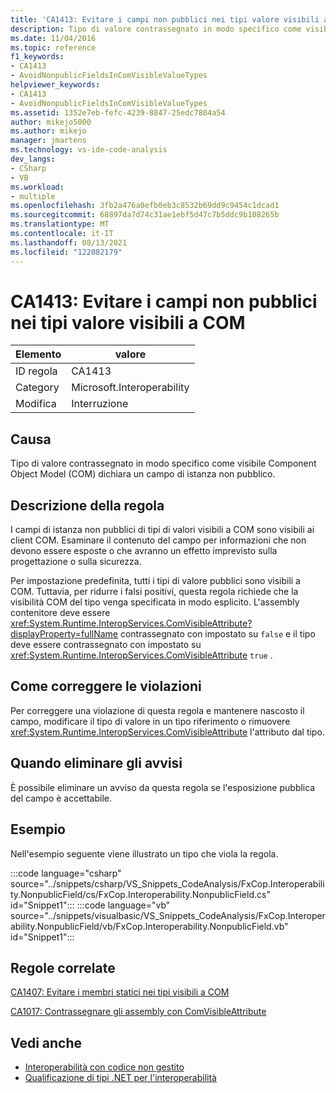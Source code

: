 ```yaml
---
title: 'CA1413: Evitare i campi non pubblici nei tipi valore visibili a COM'
description: Tipo di valore contrassegnato in modo specifico come visibile Component Object Model (COM) dichiara un campo di istanza non pubblico.
ms.date: 11/04/2016
ms.topic: reference
f1_keywords:
- CA1413
- AvoidNonpublicFieldsInComVisibleValueTypes
helpviewer_keywords:
- CA1413
- AvoidNonpublicFieldsInComVisibleValueTypes
ms.assetid: 1352e7eb-fefc-4239-8847-25edc7804a54
author: mikejo5000
ms.author: mikejo
manager: jmartens
ms.technology: vs-ide-code-analysis
dev_langs:
- CSharp
- VB
ms.workload:
- multiple
ms.openlocfilehash: 3fb2a476a0efb0eb3c8532b69dd9c9454c1dcad1
ms.sourcegitcommit: 68897da7d74c31ae1ebf5d47c7b5ddc9b108265b
ms.translationtype: MT
ms.contentlocale: it-IT
ms.lasthandoff: 08/13/2021
ms.locfileid: "122082179"
---
```

# <a name="ca1413-avoid-non-public-fields-in-com-visible-value-types"></a>CA1413: Evitare i campi non pubblici nei tipi valore visibili a COM

|Elemento|valore|
|-|-|
|ID regola|CA1413|
|Category|Microsoft.Interoperability|
|Modifica|Interruzione|

## <a name="cause"></a>Causa
Tipo di valore contrassegnato in modo specifico come visibile Component Object Model (COM) dichiara un campo di istanza non pubblico.

## <a name="rule-description"></a>Descrizione della regola
I campi di istanza non pubblici di tipi di valori visibili a COM sono visibili ai client COM. Esaminare il contenuto del campo per informazioni che non devono essere esposte o che avranno un effetto imprevisto sulla progettazione o sulla sicurezza.

Per impostazione predefinita, tutti i tipi di valore pubblici sono visibili a COM. Tuttavia, per ridurre i falsi positivi, questa regola richiede che la visibilità COM del tipo venga specificata in modo esplicito. L'assembly contenitore deve essere <xref:System.Runtime.InteropServices.ComVisibleAttribute?displayProperty=fullName> contrassegnato con impostato su `false` e il tipo deve essere contrassegnato con impostato su <xref:System.Runtime.InteropServices.ComVisibleAttribute> `true` .

## <a name="how-to-fix-violations"></a>Come correggere le violazioni
Per correggere una violazione di questa regola e mantenere nascosto il campo, modificare il tipo di valore in un tipo riferimento o rimuovere <xref:System.Runtime.InteropServices.ComVisibleAttribute> l'attributo dal tipo.

## <a name="when-to-suppress-warnings"></a>Quando eliminare gli avvisi
È possibile eliminare un avviso da questa regola se l'esposizione pubblica del campo è accettabile.

## <a name="example"></a>Esempio
Nell'esempio seguente viene illustrato un tipo che viola la regola.

:::code language="csharp" source="../snippets/csharp/VS_Snippets_CodeAnalysis/FxCop.Interoperability.NonpublicField/cs/FxCop.Interoperability.NonpublicField.cs" id="Snippet1":::
:::code language="vb" source="../snippets/visualbasic/VS_Snippets_CodeAnalysis/FxCop.Interoperability.NonpublicField/vb/FxCop.Interoperability.NonpublicField.vb" id="Snippet1":::

## <a name="related-rules"></a>Regole correlate
[CA1407: Evitare i membri statici nei tipi visibili a COM](../code-quality/ca1407.md)

[CA1017: Contrassegnare gli assembly con ComVisibleAttribute](/dotnet/fundamentals/code-analysis/quality-rules/ca1017)

## <a name="see-also"></a>Vedi anche

- [Interoperabilità con codice non gestito](/dotnet/framework/interop/index)
- [Qualificazione di tipi .NET per l'interoperabilità](/dotnet/framework/interop/qualifying-net-types-for-interoperation)
